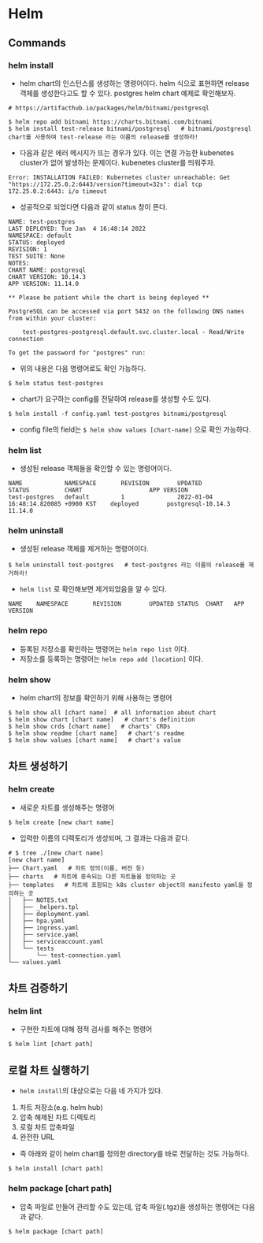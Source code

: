 # Helm

## Commands

### helm install

- helm chart의 인스턴스를 생성하는 명령어이다. helm 식으로 표현하면 release 객체를 생성한다고도 할 수 있다.  postgres helm chart 예제로 확인해보자.

```
# https://artifacthub.io/packages/helm/bitnami/postgresql

$ helm repo add bitnami https://charts.bitnami.com/bitnami
$ helm install test-release bitnami/postgresql   # bitnami/postgresql chart를 사용하여 test-release 라는 이름의 release를 생성하라!
```

- 다음과 같은 에러 메시지가 뜨는 경우가 있다. 이는 연결 가능한  kubenetes cluster가 없어 발생하는 문제이다. kubenetes cluster를 띄워주자.

```
Error: INSTALLATION FAILED: Kubernetes cluster unreachable: Get "https://172.25.0.2:6443/version?timeout=32s": dial tcp 172.25.0.2:6443: i/o timeout
```

- 성공적으로 되었다면 다음과 같이 status 창이 뜬다.

```
NAME: test-postgres
LAST DEPLOYED: Tue Jan  4 16:48:14 2022
NAMESPACE: default
STATUS: deployed
REVISION: 1
TEST SUITE: None
NOTES:
CHART NAME: postgresql
CHART VERSION: 10.14.3
APP VERSION: 11.14.0

** Please be patient while the chart is being deployed **

PostgreSQL can be accessed via port 5432 on the following DNS names from within your cluster:

    test-postgres-postgresql.default.svc.cluster.local - Read/Write connection

To get the password for "postgres" run:

```

- 위의 내용은 다음 명령어로도 확인 가능하다.

```
$ helm status test-postgres
```

- chart가 요구하는 config를 전달하여 release를 생성할 수도 있다.

```
$ helm install -f config.yaml test-postgres bitnami/postgresql
```

- config file의 field는 `$ helm show values [chart-name]` 으로 확인 가능하다.

### helm list

- 생성된 release 객체들을 확인할 수 있는 명령어이다.  

```
NAME            NAMESPACE       REVISION        UPDATED                                 STATUS          CHART                   APP VERSION
test-postgres   default         1               2022-01-04 16:48:14.820085 +0900 KST    deployed        postgresql-10.14.3      11.14.0
```

### helm uninstall

- 생성된 release 객체를 제거하는 명령어이다.

```
$ helm uninstall test-postgres   # test-postgres 라는 이름의 release를 제거하라!
```

- `helm list` 로 확인해보면 제거되었음을 알 수 있다.

```
NAME    NAMESPACE       REVISION        UPDATED STATUS  CHART   APP VERSION
````

### helm repo

- 등록된 저장소를 확인하는 명령어는 `helm repo list` 이다.
- 저장소를 등록하는 명령어는 `helm repo add [location]` 이다.

### helm show

- helm chart의 정보를 확인하기 위해 사용하는 명령어

```
$ helm show all [chart name]  # all information about chart
$ helm show chart [chart name]   # chart's definition
$ helm show crds [chart name]   # charts' CRDs
$ helm show readme [chart name]   # chart's readme
$ helm show values [chart name]   # chart's value
```

## 차트 생성하기

### helm create

- 새로운 차트를 생성해주는 명령어

```
$ helm create [new chart name]
```

- 입력한 이름의 디렉토리가 생성되며, 그 결과는 다음과 같다.

```
# $ tree ./[new chart name]
[new chart name]
├── Chart.yaml   # 차트 정의(이름, 버전 등)
├── charts   # 차트에 종속되는 다른 차트들을 정의하는 곳
├── templates   # 차트에 포함되는 k8s cluster object의 manifesto yaml을 정의하는 곳
│   ├── NOTES.txt
│   ├── _helpers.tpl
│   ├── deployment.yaml
│   ├── hpa.yaml
│   ├── ingress.yaml
│   ├── service.yaml
│   ├── serviceaccount.yaml
│   └── tests
│       └── test-connection.yaml
└── values.yaml
```

## 차트 검증하기

### helm lint

- 구현한 차트에 대해 정적 검사를 해주는 명령어

```
$ helm lint [chart path]
```

## 로컬 차트 실행하기

- `helm install`의 대상으로는 다음 네 가지가 있다.

1. 차트 저장소(e.g. helm hub)
2. 압축 해제된 차트 디렉토리
3. 로컬 차트 압축파일
4. 완전한 URL

- 즉 아래와 같이 helm chart를 정의한 directory를 바로 전달하는 것도 가능하다.

```
$ helm install [chart path]
```

### helm package [chart path]

- 압축 파일로 만들어 관리할 수도 있는데, 압축 파일(.tgz)을 생성하는 명령어는 다음과 같다.

```
$ helm package [chart path]
```
